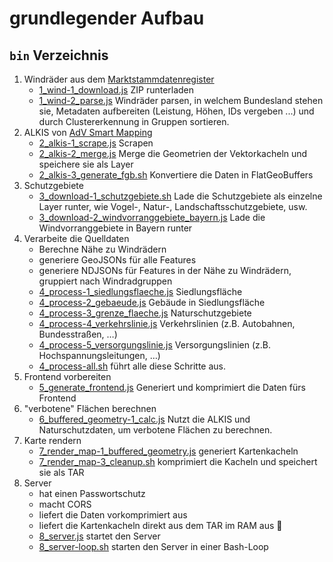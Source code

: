# grundlegender Aufbau

## `bin` Verzeichnis
1. Windräder aus dem [Marktstammdatenregister](https://www.marktstammdatenregister.de/MaStR/Datendownload)
	- [1_wind-1_download.js](bin/1_wind-1_download.js) ZIP runterladen
	- [1_wind-2_parse.js](bin/1_wind-2_parse.js) Windräder parsen, in welchem Bundesland stehen sie, Metadaten aufbereiten (Leistung, Höhen, IDs vergeben ...) und durch Clustererkennung in Gruppen sortieren.
2. ALKIS von [AdV Smart Mapping](https://adv-smart.de)
	- [2_alkis-1_scrape.js](bin/2_alkis-1_scrape.js) Scrapen
	- [2_alkis-2_merge.js](bin/2_alkis-2_merge.js) Merge die Geometrien der Vektorkacheln und speichere sie als Layer
	- [2_alkis-3_generate_fgb.sh](bin/2_alkis-3_generate_fgb.sh) Konvertiere die Daten in FlatGeoBuffers
3. Schutzgebiete
	- [3_download-1_schutzgebiete.sh](bin/3_download-1_schutzgebiete.sh) Lade die Schutzgebiete als einzelne Layer runter, wie Vogel-, Natur-, Landschaftsschutzgebiete, usw.
	- [3_download-2_windvorranggebiete_bayern.js](bin/3_download-2_windvorranggebiete_bayern.js) Lade die Windvorranggebiete in Bayern runter
4. Verarbeite die Quelldaten
	- Berechne Nähe zu Windrädern
	- generiere GeoJSONs für alle Features
	- generiere NDJSONs für Features in der Nähe zu Windrädern, gruppiert nach Windradgruppen
	- [4_process-1_siedlungsflaeche.js](bin/4_process-1_siedlungsflaeche.js) Siedlungsfläche
	- [4_process-2_gebaeude.js](bin/4_process-2_gebaeude.js) Gebäude in Siedlungsfläche
	- [4_process-3_grenze_flaeche.js](bin/4_process-3_grenze_flaeche.js) Naturschutzgebiete
	- [4_process-4_verkehrslinie.js](bin/4_process-4_verkehrslinie.js) Verkehrslinien (z.B. Autobahnen, Bundesstraßen, …)
	- [4_process-5_versorgungslinie.js](bin/4_process-5_versorgungslinie.js) Versorgungslinien (z.B. Hochspannungsleitungen, …)
	- [4_process-all.sh](bin/4_process-all.sh) führt alle diese Schritte aus.
5. Frontend vorbereiten
	- [5_generate_frontend.js](bin/5_generate_frontend.js) Generiert und komprimiert die Daten fürs Frontend
6. "verbotene" Flächen berechnen
	- [6_buffered_geometry-1_calc.js](bin/6_buffered_geometry-1_calc.js) Nutzt die ALKIS und Naturschutzdaten, um verbotene Flächen zu berechnen.
7. Karte rendern
	- [7_render_map-1_buffered_geometry.js](bin/7_render_map-1_buffered_geometry.js) generiert Kartenkacheln
	- [7_render_map-3_cleanup.sh](bin/7_render_map-3_cleanup.sh) komprimiert die Kacheln und speichert sie als TAR
8. Server
	- hat einen Passwortschutz
	- macht CORS
	- liefert die Daten vorkomprimiert aus
	- liefert die Kartenkacheln direkt aus dem TAR im RAM aus 🤩
	- [8_server.js](bin/8_server.js) startet den Server
	- [8_server-loop.sh](bin/8_server-loop.sh) starten den Server in einer Bash-Loop
